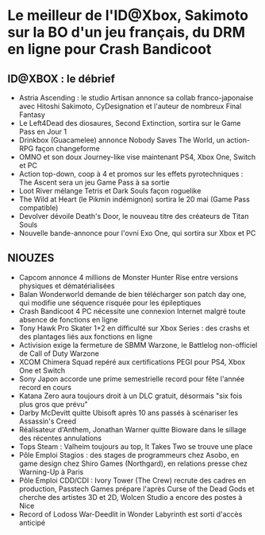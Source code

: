 # Le meilleur de l'ID@Xbox, Sakimoto sur la BO d'un jeu français, du DRM en ligne pour Crash Bandicoot

## ID@XBOX : le débrief

- Astria Ascending : le studio Artisan annonce sa collab franco-japonaise avec Hitoshi Sakimoto, CyDesignation et l'auteur de nombreux Final Fantasy
- Le Left4Dead des diosaures, Second Extinction, sortira sur le Game Pass en Jour 1
- Drinkbox (Guacamelee) annonce Nobody Saves The World, un action-RPG façon changeforme
- OMNO et son doux Journey-like vise maintenant PS4, Xbox One, Switch et PC
- Action top-down, coop à 4 et promos sur les effets pyrotechniques : The Ascent sera un jeu Game Pass à sa sortie
- Loot River mélange Tetris et Dark Souls façon roguelike
- The Wild at Heart (le Pikmin indémignon) sortira le 20 mai (Game Pass compatible)
- Devolver dévoile Death's Door, le nouveau titre des créateurs de Titan Souls
- Nouvelle bande-annonce pour l'ovni Exo One, qui sortira sur Xbox et PC

## NIOUZES

- Capcom annonce 4 millions de Monster Hunter Rise entre versions physiques et dématérialisées
- Balan Wonderworld demande de bien télécharger son patch day one, qui modifie une séquence risquée pour les épileptiques
- Crash Bandicoot 4  PC nécessite une connexion Internet malgré toute absence de fonctions en ligne
- Tony Hawk Pro Skater 1+2 en difficulté sur Xbox Series : des crashs et des plantages liés aux fonctions en ligne
- Activision exige la fermeture de SBMM Warzone, le Battlelog non-officiel de Call of Duty Warzone
- XCOM Chimera Squad repéré aux certifications PEGI pour PS4, Xbox One et Switch
- Sony Japon accorde une prime semestrielle record pour fête l'année record en cours
- Katana Zero aura toujours droit à un DLC gratuit, désormais "six fois plus gros que prévu"
- Darby McDevitt quitte Ubisoft après 10 ans passés à scénariser les Assassin's Creed
- Réalisateur d'Anthem, Jonathan Warner quitte Bioware dans le sillage des récentes annulations
- Tops Steam : Valheim toujours au top, It Takes Two se trouve une place
- Pôle Emploi Stagios : des stages de programmeurs chez Asobo, en game design chez Shiro Games (Northgard), en relations presse chez Warning-Up à Paris
- Pôle Emploi CDD/CDI : Ivory Tower (The Crew) recrute des cadres en production, Passtech Games prépare l'après Curse of the Dead Gods et cherche des artistes 3D et 2D, Wolcen Studio a encore des postes à Nice
- Record of Lodoss War-Deedlit in Wonder Labyrinth est sorti d'accès anticipé
